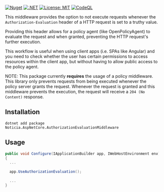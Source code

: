[![Nuget](https://img.shields.io/nuget/v/Noticia.AspNetCore.AuthorizationEvaluationMiddleware)](https://www.nuget.org/packages/Noticia.AspNetCore.AuthorizationEvaluationMiddleware/) [![.NET](https://github.com/Noticia-Systems/Noticia.AspNetCore.AuthorizationEvaluationMiddleware/actions/workflows/dotnet.yml/badge.svg)](https://github.com/Noticia-Systems/Noticia.AspNetCore.AuthorizationEvaluationMiddleware/actions/workflows/dotnet.yml) [![License: MIT](https://img.shields.io/badge/License-MIT-green.svg)](https://opensource.org/licenses/MIT) [![CodeQL](https://github.com/Noticia-Systems/Noticia.AspNetCore.AuthorizationEvaluationMiddleware/actions/workflows/codeql-analysis.yml/badge.svg)](https://github.com/Noticia-Systems/Noticia.AspNetCore.AuthorizationEvaluationMiddleware/actions/workflows/codeql-analysis.yml)

This middleware provides the option to not execute requests whenever the `Authorization-Evaluation` header of a HTTP request is set to a truthy value.

Providing this header allows for a policy agent (like OpenPolicyAgent) to evaluate the request and when granted, preventing the HTTP request's further execution.

This workflow is useful when using client apps (i.e. SPAs like Angular) and you need to check whether the user has certain permissions to access resources within the client app, but without having to allow public access to the policy agent.

NOTE: This package currently **requires** the usage of a policy middleware. This library only prevents requests from being executed whenever the policy server grants the request. Whenever the request is granted and this middleware prevents the execution, the request will receive a `204 (No Content)` response.

## Installation

```
dotnet add package Noticia.AspNetCore.AuthorizationEvaluationMiddleware
```

## Usage

```csharp
public void Configure(IApplicationBuilder app, IWebHostEnvironment env)
{
  ...
  
  app.UseAuthorizationEvaluation();
  
  ...
}
```
